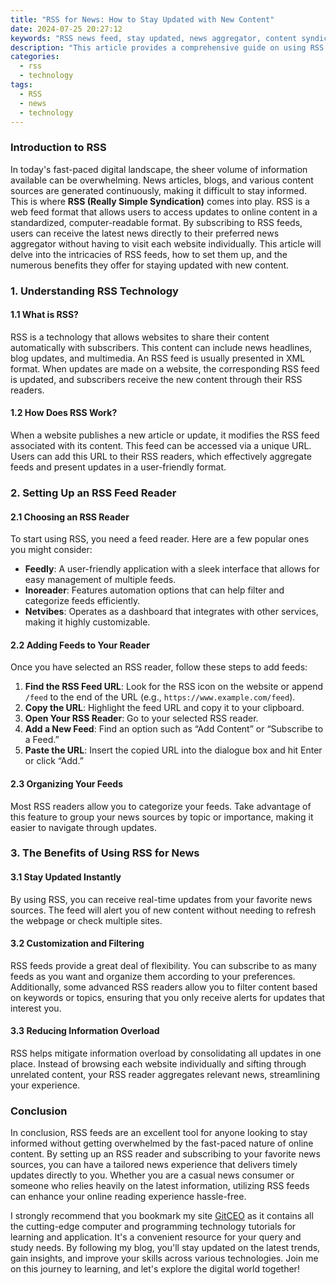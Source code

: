 ```yaml
---
title: "RSS for News: How to Stay Updated with New Content"
date: 2024-07-25 20:27:12
keywords: "RSS news feed, stay updated, news aggregator, content syndication, online news"
description: "This article provides a comprehensive guide on using RSS (Really Simple Syndication) for staying updated with new content, particularly news updates. We explore the technology behind RSS, its benefits, and how to set it up. Readers will learn how RSS feeds work, how to use news aggregators effectively, and the advantages of subscribing to RSS feeds for timely news updates. No prior technical knowledge is required, making it accessible for everyone looking to stay informed."
categories:
  - rss
  - technology
tags:
  - RSS
  - news
  - technology
---
```


### Introduction to RSS

In today's fast-paced digital landscape, the sheer volume of information available can be overwhelming. News articles, blogs, and various content sources are generated continuously, making it difficult to stay informed. This is where **RSS (Really Simple Syndication)** comes into play. RSS is a web feed format that allows users to access updates to online content in a standardized, computer-readable format. By subscribing to RSS feeds, users can receive the latest news directly to their preferred news aggregator without having to visit each website individually. This article will delve into the intricacies of RSS feeds, how to set them up, and the numerous benefits they offer for staying updated with new content.

<!-- more -->

### 1. Understanding RSS Technology

#### 1.1 What is RSS?

RSS is a technology that allows websites to share their content automatically with subscribers. This content can include news headlines, blog updates, and multimedia. An RSS feed is usually presented in XML format. When updates are made on a website, the corresponding RSS feed is updated, and subscribers receive the new content through their RSS readers.

#### 1.2 How Does RSS Work?

When a website publishes a new article or update, it modifies the RSS feed associated with its content. This feed can be accessed via a unique URL. Users can add this URL to their RSS readers, which effectively aggregate feeds and present updates in a user-friendly format.

### 2. Setting Up an RSS Feed Reader

#### 2.1 Choosing an RSS Reader

To start using RSS, you need a feed reader. Here are a few popular ones you might consider:

- **Feedly**: A user-friendly application with a sleek interface that allows for easy management of multiple feeds.
- **Inoreader**: Features automation options that can help filter and categorize feeds efficiently.
- **Netvibes**: Operates as a dashboard that integrates with other services, making it highly customizable.

#### 2.2 Adding Feeds to Your Reader

Once you have selected an RSS reader, follow these steps to add feeds:

1. **Find the RSS Feed URL**: Look for the RSS icon on the website or append `/feed` to the end of the URL (e.g., `https://www.example.com/feed`).
2. **Copy the URL**: Highlight the feed URL and copy it to your clipboard.
3. **Open Your RSS Reader**: Go to your selected RSS reader.
4. **Add a New Feed**: Find an option such as “Add Content” or “Subscribe to a Feed.”
5. **Paste the URL**: Insert the copied URL into the dialogue box and hit Enter or click “Add.”

#### 2.3 Organizing Your Feeds

Most RSS readers allow you to categorize your feeds. Take advantage of this feature to group your news sources by topic or importance, making it easier to navigate through updates.

### 3. The Benefits of Using RSS for News

#### 3.1 Stay Updated Instantly

By using RSS, you can receive real-time updates from your favorite news sources. The feed will alert you of new content without needing to refresh the webpage or check multiple sites.

#### 3.2 Customization and Filtering

RSS feeds provide a great deal of flexibility. You can subscribe to as many feeds as you want and organize them according to your preferences. Additionally, some advanced RSS readers allow you to filter content based on keywords or topics, ensuring that you only receive alerts for updates that interest you.

#### 3.3 Reducing Information Overload

RSS helps mitigate information overload by consolidating all updates in one place. Instead of browsing each website individually and sifting through unrelated content, your RSS reader aggregates relevant news, streamlining your experience.

### Conclusion

In conclusion, RSS feeds are an excellent tool for anyone looking to stay informed without getting overwhelmed by the fast-paced nature of online content. By setting up an RSS reader and subscribing to your favorite news sources, you can have a tailored news experience that delivers timely updates directly to you. Whether you are a casual news consumer or someone who relies heavily on the latest information, utilizing RSS feeds can enhance your online reading experience hassle-free.

I strongly recommend that you bookmark my site [GitCEO](https://gitceo.com) as it contains all the cutting-edge computer and programming technology tutorials for learning and application. It's a convenient resource for your query and study needs. By following my blog, you'll stay updated on the latest trends, gain insights, and improve your skills across various technologies. Join me on this journey to learning, and let's explore the digital world together!